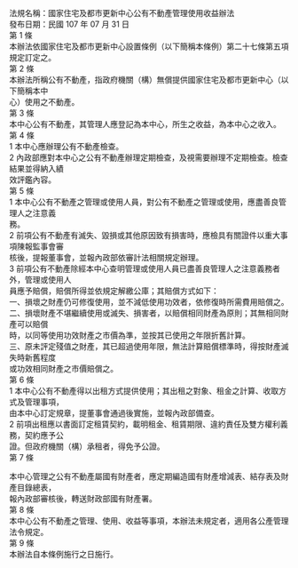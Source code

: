 法規名稱：國家住宅及都市更新中心公有不動產管理使用收益辦法  
發布日期：民國 107 年 07 月 31 日  
第 1 條  
本辦法依國家住宅及都市更新中心設置條例（以下簡稱本條例）第二十七條第五項規定訂定之。  
第 2 條  
本辦法所稱公有不動產，指政府機關（構）無償提供國家住宅及都市更新中心（以下簡稱本中  
心）使用之不動產。  
第 3 條  
本中心公有不動產，其管理人應登記為本中心，所生之收益，為本中心之收入。  
第 4 條  
1 本中心應辦理公有不動產檢查。  
2 內政部應對本中心之公有不動產辦理定期檢查，及視需要辦理不定期檢查。檢查結果並得納入績  
效評鑑內容。  
第 5 條  
1 本中心公有不動產之管理或使用人員，對公有不動產之管理或使用，應盡善良管理人之注意義  
務。  
2 前項公有不動產有滅失、毀損或其他原因致有損害時，應檢具有關證件以重大事項陳報監事會審  
核後，提報董事會，並報內政部依審計法相關規定辦理。  
3 前項公有不動產除經本中心查明管理或使用人員已盡善良管理人之注意義務者外，管理或使用人  
員應予賠償，賠償所得並依規定解繳公庫；其賠償方式如下：  
一、損壞之財產仍可修復使用，並不減低使用功效者，依修復時所需費用賠償之。  
二、損壞財產不堪繼續使用或滅失、損害者，以賠償相同財產為原則；其無相同財產可以賠償  
時，以同等使用功效財產之市價為準，並按其已使用之年限折舊計算。  
三、原未評定殘值之財產，其已超過使用年限，無法計算賠償標準時，得按財產滅失時新舊程度  
或功效相同財產之市價賠償之。  
第 6 條  
1 本中心公有不動產得以出租方式提供使用；其出租之對象、租金之計算、收取方式及管理事項，  
由本中心訂定規章，提董事會通過後實施，並報內政部備查。  
2 前項出租應以書面訂定租賃契約，載明租金、租賃期限、違約責任及雙方權利義務，契約應予公  
證。但政府機關（構）承租者，得免予公證。  
第 7 條  


本中心管理之公有不動產屬國有財產者，應定期編造國有財產增減表、結存表及財產目錄總表，  
報內政部審核後，轉送財政部國有財產署。  
第 8 條  
本中心公有不動產之管理、使用、收益等事項，本辦法未規定者，適用各公產管理法令規定。  
第 9 條  
本辦法自本條例施行之日施行。  


